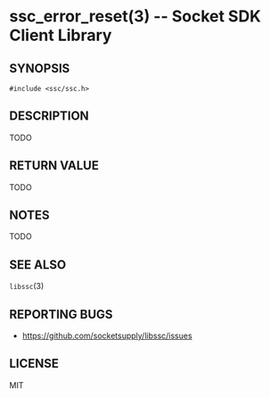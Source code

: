 ssc_error_reset(3) -- Socket SDK Client Library
===============================================

## SYNOPSIS

  `#include <ssc/ssc.h>`

## DESCRIPTION

TODO

## RETURN VALUE

TODO

## NOTES

TODO

## SEE ALSO

  `libssc`(3)

## REPORTING BUGS

  - <https://github.com/socketsupply/libssc/issues>

## LICENSE

MIT
